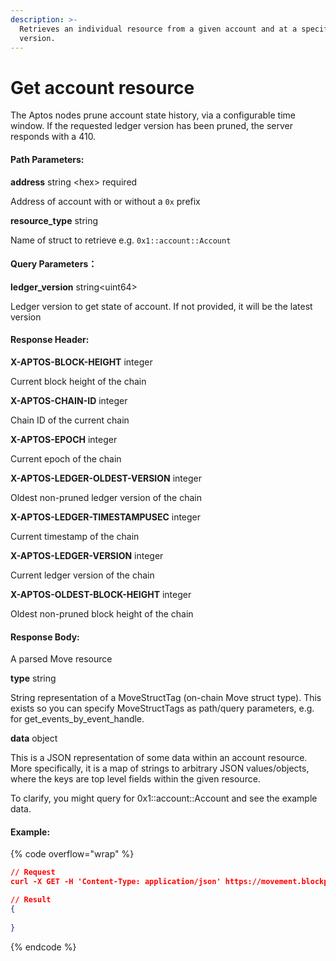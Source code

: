 ```yaml
---
description: >-
  Retrieves an individual resource from a given account and at a specific ledger
  version.
---
```


# Get account resource

The Aptos nodes prune account state history, via a configurable time window. If the requested ledger version has been pruned, the server responds with a 410.

#### **Path Parameters:**

**address**  string \<hex> required

Address of account with or without a `0x` prefix

**resource\_type** string

Name of struct to retrieve e.g. `0x1::account::Account`

#### Query Parameters：

**ledger\_version** string\<uint64>

Ledger version to get state of account. If not provided, it will be the latest version

#### **Response Header:**

**X-APTOS-BLOCK-HEIGHT** integer&#x20;

Current block height of the chain

**X-APTOS-CHAIN-ID** integer&#x20;

Chain ID of the current chain

**X-APTOS-EPOCH** integer&#x20;

Current epoch of the chain

**X-APTOS-LEDGER-OLDEST-VERSION** integer&#x20;

Oldest non-pruned ledger version of the chain

**X-APTOS-LEDGER-TIMESTAMPUSEC** integer&#x20;

Current timestamp of the chain

**X-APTOS-LEDGER-VERSION** integer&#x20;

Current ledger version of the chain

**X-APTOS-OLDEST-BLOCK-HEIGHT** integer&#x20;

Oldest non-pruned block height of the chain

#### **Response Body:**

A parsed Move resource

**type** string

String representation of a MoveStructTag (on-chain Move struct type). This exists so you can specify MoveStructTags as path/query parameters, e.g. for get\_events\_by\_event\_handle.

**data** object

This is a JSON representation of some data within an account resource. More specifically, it is a map of strings to arbitrary JSON values/objects, where the keys are top level fields within the given resource.

To clarify, you might query for 0x1::account::Account and see the example data.

#### Example:

{% code overflow="wrap" %}
```json
// Request
curl -X GET -H 'Content-Type: application/json' https://movement.blockpi.network/rpc/v1/your_api_key/v1/accounts/0xdb42353b3f77383dce21d9c55a9f6a51149b2a45d1f376def4d2ea43d1b7e399/resource/0x1::account::Account

// Result
{
   
}
```
{% endcode %}
